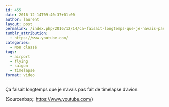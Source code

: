 ```yaml
---
id: 455
date: 2016-12-14T09:40:37+01:00
author: laurent
layout: post
permalink: /index.php/2016/12/14/ca-faisait-longtemps-que-je-navais-pas-fait-de/
tumblr_attribution:
  - https://www.youtube.com/
categories:
  - Non classé
tags:
  - airport
  - flying
  - saigon
  - timelapse
format: video
---
```

Ça faisait longtemps que je n’avais pas fait de timelapse d’avion.

<div class="attribution">
  (<span>Sourcenbsp;:</span> <a href="https://www.youtube.com/">https://www.youtube.com/</a>)
</div>